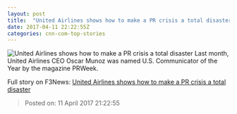 ```yaml
---
layout: post
title:  "United Airlines shows how to make a PR crisis a total disaster"
date: 2017-04-11 22:22:55Z
categories: cnn-com-top-stories
---
```


![United Airlines shows how to make a PR crisis a total disaster](http://i2.cdn.turner.com/money/dam/assets/170411104808-united-airlines-silhouette-780x439.jpg)
Last month, United Airlines CEO Oscar Munoz was named U.S. Communicator of the Year by the magazine PRWeek.


Full story on F3News: [United Airlines shows how to make a PR crisis a total disaster](http://www.f3nws.com/n/u3kgZD)

> Posted on: 11 April 2017 21:22:55
